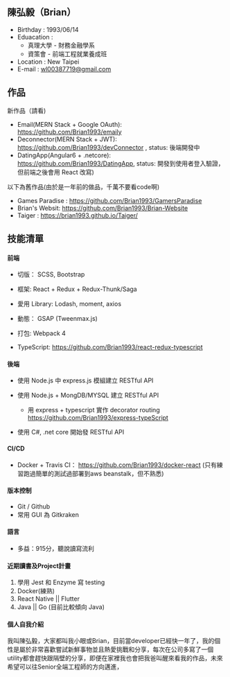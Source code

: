 ## 陳弘毅（Brian）

- Birthday : 1993/06/14
- Eduacation : 
  - 真理大學 - 財務金融學系
  - 資策會 - 前端工程就業養成班            
- Location : New Taipei 
- E-mail : wl00387719@gmail.com

## 作品
新作品（請看)
- Email(MERN Stack + Google OAuth): https://github.com/Brian1993/emaily
- Deconnector(MERN Stack + JWT): https://github.com/Brian1993/devConnector , status: 後端開發中
- DatingApp(Angular6 + .netcore): https://github.com/Brian1993/DatingApp, status: 開發到使用者登入驗證，但前端之後會用 React 改寫)

以下為舊作品(由於是一年前的做品，千萬不要看code啊)
- Games Paradise  : https://github.com/Brian1993/GamersParadise
- Brian's Websit: https://github.com/Brian1993/Brian-Website
- Taiger :  https://brian1993.github.io/Taiger/ 

## 技能清單
  
#### 前端

- 切版： SCSS, Bootstrap

- 框架: React + Redux + Redux-Thunk/Saga

- 愛用 Library: Lodash, moment, axios

- 動態： GSAP (Tweenmax.js)

- 打包: Webpack 4

- TypeScript: https://github.com/Brian1993/react-redux-typescript

#### 後端

- 使用 Node.js 中 express.js 模組建立 RESTful API 

- 使用 Node.js + MongDB/MYSQL 建立 RESTful API
  - 用 express + typescript 實作 decorator routing https://github.com/Brian1993/express-typeScript

- 使用 C#, .net core 開始發 RESTful API

#### CI/CD

- Docker + Travis CI： https://github.com/Brian1993/docker-react
(只有練習跑過簡單的測試過部署到aws beanstalk，但不熟悉)
 
#### 版本控制 
- Git / Github
- 常用 GUI 為 Gitkraken 

#### 語言

- 多益：915分，聽說讀寫流利

#### 近期讀書及Project計畫
  1. 學用 Jest 和 Enzyme 寫 testing
  2. Docker(練熟)
  3. React Native || Flutter
  4. Java || Go (目前比較傾向 Java)

#### 個人自我介紹

我叫陳弘毅，大家都叫我小眼或Brian，目前當developer已經快一年了，我的個性是屬於非常喜歡嘗試新鮮事物並且熱愛挑戰和分享，每次在公司多寫了一個 utility都會趕快跟隔壁的分享，即便在家裡我也會把我爸叫醒來看我的作品，未來希望可以往Senior全端工程師的方向邁進，

